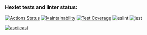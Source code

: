 ### Hexlet tests and linter status:
[![Actions Status](https://github.com/Vlamale/frontend-project-lvl2/workflows/hexlet-check/badge.svg)](https://github.com/Vlamale/frontend-project-lvl2/actions)  [![Maintainability](https://api.codeclimate.com/v1/badges/0d676b481d9647543aaf/maintainability)](https://codeclimate.com/github/Vlamale/frontend-project-lvl2/maintainability)  [![Test Coverage](https://api.codeclimate.com/v1/badges/0d676b481d9647543aaf/test_coverage)](https://codeclimate.com/github/Vlamale/frontend-project-lvl2/test_coverage)  ![eslint](https://github.com/Vlamale/frontend-project-lvl2/actions/workflows/eslint-check.yml/badge.svg?branch=main)  ![jest](https://github.com/Vlamale/frontend-project-lvl2/actions/workflows/tests-check.yml/badge.svg?branch=main)

[![asciicast](https://asciinema.org/a/bpECT9Fq7vNrwxqSXSIbkVbi9.svg)](https://asciinema.org/a/bpECT9Fq7vNrwxqSXSIbkVbi9)